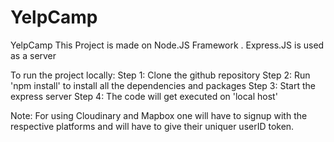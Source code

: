 # YelpCamp
YelpCamp
This Project is made on Node.JS Framework . Express.JS is used as a server

To run the project locally:
Step 1: Clone the github repository
Step 2: Run 'npm install' to install all the dependencies and packages
Step 3: Start the express server 
Step 4: The code will get executed on 'local host'

Note: For using Cloudinary and Mapbox one will have to signup with the respective platforms and will have to give their uniquer userID token.

